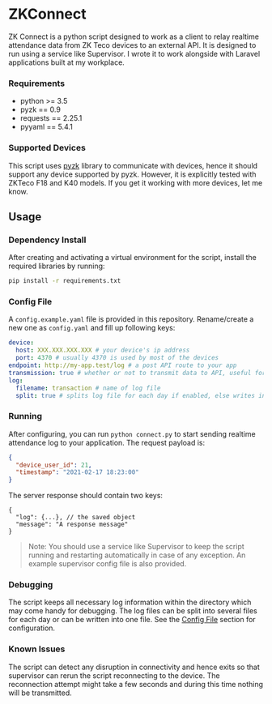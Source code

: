 # ZKConnect

ZK Connect is a python script designed to work as a client to relay realtime attendance data from ZK Teco devices to an external API. It is designed to run using a service like Supervisor. I wrote it to work alongside with Laravel applications built at my workplace.

### Requirements

- python >= 3.5
- pyzk == 0.9
- requests == 2.25.1
- pyyaml == 5.4.1

### Supported Devices

This script uses [pyzk](https://github.com/fananimi/pyzk) library to communicate with devices, hence it should support any device supported by pyzk. However, it is explicitly tested with ZKTeco F18 and K40 models. If you get it working with more devices, let me know.

## Usage

### Dependency Install

After creating and activating a virtual environment for the script, install the required libraries by running:

```bash
pip install -r requirements.txt
```

### Config File

A `config.example.yaml` file is provided in this repository. Rename/create a new one as `config.yaml` and fill up following keys:

```yaml
device:
  host: XXX.XXX.XXX.XXX # your device's ip address
  port: 4370 # usually 4370 is used by most of the devices
endpoint: http://my-app.test/log # a post API route to your app
transmission: true # whether or not to transmit data to API, useful for debugging purpose
log:
  filename: transaction # name of log file
  split: true # splits log file for each day if enabled, else writes into one file
```

### Running

After configuring, you can run `python connect.py` to start sending realtime attendance log to your application. The request payload is:

```json
{
  "device_user_id": 21,
  "timestamp": "2021-02-17 18:23:00"
}
```

The server response should contain two keys:

```
{
  "log": {...}, // the saved object
  "message": "A response message"
}
```

> Note: You should use a service like Supervisor to keep the script running and restarting automatically in case of any exception. An example supervisor config file is also provided.


### Debugging

The script keeps all necessary log information within the directory which may come handy for debugging. The log files can be split into several files for each day or can be written into one file. See the [Config File](#config-file) section for configuration.


### Known Issues

The script can detect any disruption in connectivity and hence exits so that supervisor can rerun the script reconnecting to the device. The reconnection attempt might take a few seconds and during this time nothing will be transmitted.
